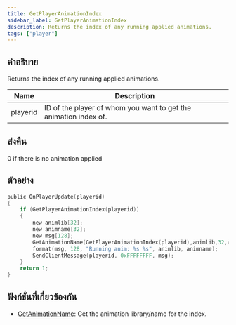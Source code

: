 ```yaml
---
title: GetPlayerAnimationIndex
sidebar_label: GetPlayerAnimationIndex
description: Returns the index of any running applied animations.
tags: ["player"]
---
```


## คำอธิบาย

Returns the index of any running applied animations.

| Name     | Description                                                      |
| -------- | ---------------------------------------------------------------- |
| playerid | ID of the player of whom you want to get the animation index of. |

## ส่งคืน

0 if there is no animation applied

## ตัวอย่าง

```c
public OnPlayerUpdate(playerid)
{
    if (GetPlayerAnimationIndex(playerid))
    {
        new animlib[32];
        new animname[32];
        new msg[128];
        GetAnimationName(GetPlayerAnimationIndex(playerid),animlib,32,animname,32);
        format(msg, 128, "Running anim: %s %s", animlib, animname);
        SendClientMessage(playerid, 0xFFFFFFFF, msg);
    }
    return 1;
}
```

## ฟังก์ชั่นที่เกี่ยวข้องกัน

- [GetAnimationName](GetAnimationName): Get the animation library/name for the index.
